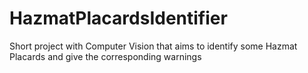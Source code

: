 # HazmatPlacardsIdentifier
Short project with Computer Vision that aims to identify some Hazmat Placards and give the corresponding warnings
